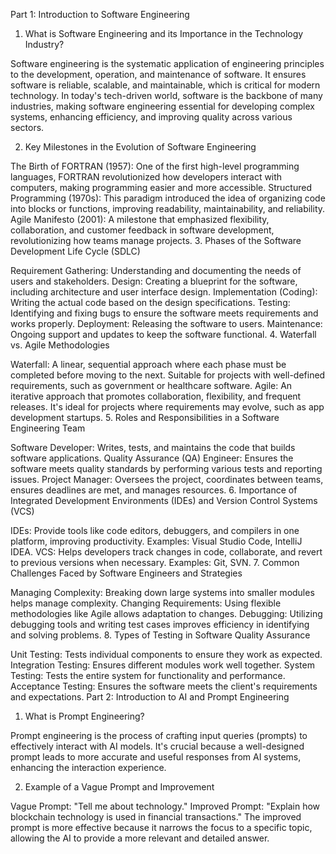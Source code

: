 Part 1: Introduction to Software Engineering
1. What is Software Engineering and its Importance in the Technology Industry?

Software engineering is the systematic application of engineering principles to the development, operation, and maintenance of software. It ensures software is reliable, scalable, and maintainable, which is critical for modern technology. In today's tech-driven world, software is the backbone of many industries, making software engineering essential for developing complex systems, enhancing efficiency, and improving quality across various sectors.

2. Key Milestones in the Evolution of Software Engineering

The Birth of FORTRAN (1957): One of the first high-level programming languages, FORTRAN revolutionized how developers interact with computers, making programming easier and more accessible.
Structured Programming (1970s): This paradigm introduced the idea of organizing code into blocks or functions, improving readability, maintainability, and reliability.
Agile Manifesto (2001): A milestone that emphasized flexibility, collaboration, and customer feedback in software development, revolutionizing how teams manage projects.
3. Phases of the Software Development Life Cycle (SDLC)

Requirement Gathering: Understanding and documenting the needs of users and stakeholders.
Design: Creating a blueprint for the software, including architecture and user interface design.
Implementation (Coding): Writing the actual code based on the design specifications.
Testing: Identifying and fixing bugs to ensure the software meets requirements and works properly.
Deployment: Releasing the software to users.
Maintenance: Ongoing support and updates to keep the software functional.
4. Waterfall vs. Agile Methodologies

Waterfall: A linear, sequential approach where each phase must be completed before moving to the next. Suitable for projects with well-defined requirements, such as government or healthcare software.
Agile: An iterative approach that promotes collaboration, flexibility, and frequent releases. It's ideal for projects where requirements may evolve, such as app development startups.
5. Roles and Responsibilities in a Software Engineering Team

Software Developer: Writes, tests, and maintains the code that builds software applications.
Quality Assurance (QA) Engineer: Ensures the software meets quality standards by performing various tests and reporting issues.
Project Manager: Oversees the project, coordinates between teams, ensures deadlines are met, and manages resources.
6. Importance of Integrated Development Environments (IDEs) and Version Control Systems (VCS)

IDEs: Provide tools like code editors, debuggers, and compilers in one platform, improving productivity. Examples: Visual Studio Code, IntelliJ IDEA.
VCS: Helps developers track changes in code, collaborate, and revert to previous versions when necessary. Examples: Git, SVN.
7. Common Challenges Faced by Software Engineers and Strategies

Managing Complexity: Breaking down large systems into smaller modules helps manage complexity.
Changing Requirements: Using flexible methodologies like Agile allows adaptation to changes.
Debugging: Utilizing debugging tools and writing test cases improves efficiency in identifying and solving problems.
8. Types of Testing in Software Quality Assurance

Unit Testing: Tests individual components to ensure they work as expected.
Integration Testing: Ensures different modules work well together.
System Testing: Tests the entire system for functionality and performance.
Acceptance Testing: Ensures the software meets the client's requirements and expectations.
Part 2: Introduction to AI and Prompt Engineering
1. What is Prompt Engineering?

Prompt engineering is the process of crafting input queries (prompts) to effectively interact with AI models. It's crucial because a well-designed prompt leads to more accurate and useful responses from AI systems, enhancing the interaction experience.

2. Example of a Vague Prompt and Improvement

Vague Prompt: "Tell me about technology."
Improved Prompt: "Explain how blockchain technology is used in financial transactions."
The improved prompt is more effective because it narrows the focus to a specific topic, allowing the AI to provide a more relevant and detailed answer.